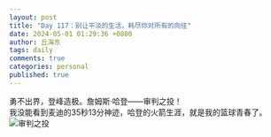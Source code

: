 ```yaml
---
layout: post
title: "Day 117：别让平淡的生活，耗尽你对所有的向往"
date: 2024-05-01 01:29:36 +0800
author: 丘海东 
tags: daily
comments: true
categories: personal
published: true
---
```

勇不出界，登峰造极。詹姆斯·哈登——审判之投！  
我没能看到麦迪的35秒13分神迹，哈登的火箭生涯，就是我的篮球青春了。 ​​​  
![审判之投](https://github.com/qiuhaidong/qiuhaidong.github.com/blob/source/source/images/%E5%8B%87%E4%B8%8D%E5%87%BA%E7%95%8C%E7%99%BB%E5%B3%B0%E9%80%A0%E6%9E%81%E8%A9%B9%E5%A7%86%E6%96%AF%E5%93%88%E7%99%BB%E5%AE%A1%E5%88%A4%E4%B9%8B%E6%8A%95.jpg?raw=true)
